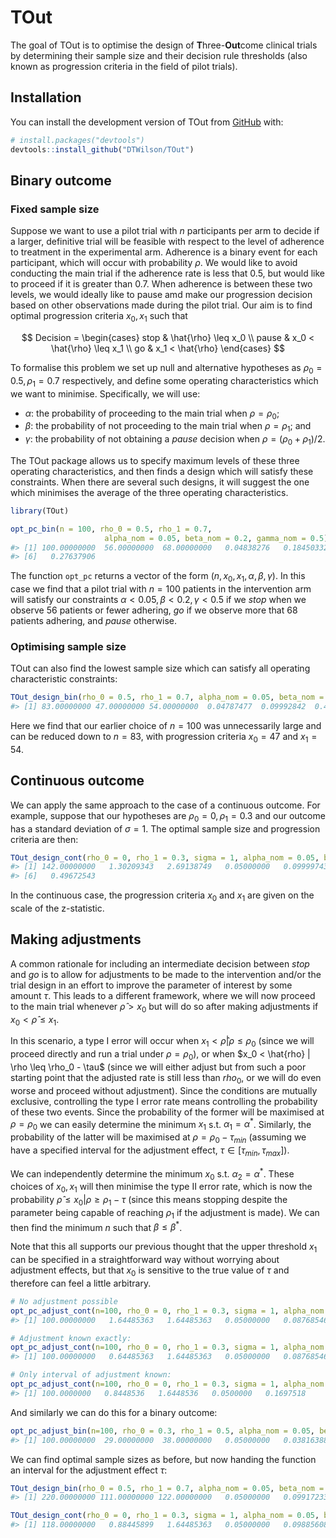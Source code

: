 
<!-- README.md is generated from README.Rmd. Please edit that file -->

# TOut

<!-- badges: start -->
<!-- badges: end -->

The goal of TOut is to optimise the design of **T**hree-**Out**come
clinical trials by determining their sample size and their decision rule
thresholds (also known as progression criteria in the field of pilot
trials).

## Installation

You can install the development version of TOut from
[GitHub](https://github.com/) with:

``` r
# install.packages("devtools")
devtools::install_github("DTWilson/TOut")
```

## Binary outcome

### Fixed sample size

Suppose we want to use a pilot trial with $n$ participants per arm to
decide if a larger, definitive trial will be feasible with respect to
the level of adherence to treatment in the experimental arm. Adherence
is a binary event for each participant, which will occur with
probability $\rho$. We would like to avoid conducting the main trial if
the adherence rate is less that 0.5, but would like to proceed if it is
greater than 0.7. When adherence is between these two levels, we would
ideally like to pause amd make our progression decision based on other
observations made during the pilot trial. Our aim is to find optimal
progression criteria $x_0, x_1$ such that

$$
Decision =
\begin{cases}
 stop    & \hat{\rho} \leq x_0 \\
 pause   & x_0 < \hat{\rho} \leq x_1 \\
 go      & x_1 < \hat{\rho}
 \end{cases}       
$$

To formalise this problem we set up null and alternative hypotheses as
$\rho_0 = 0.5, \rho_1 = 0.7$ respectively, and define some operating
characteristics which we want to minimise. Specifically, we will use:

-   $\alpha$: the probability of proceeding to the main trial when
    $\rho = \rho_0$;
-   $\beta$: the probability of not proceeding to the main trial when
    $\rho = \rho_1$; and
-   $\gamma$: the probability of not obtaining a $pause$ decision when
    $\rho = (\rho_0 + \rho_1)/2$.

The TOut package allows us to specify maximum levels of these three
operating characteristics, and then finds a design which will satisfy
these constraints. When there are several such designs, it will suggest
the one which minimises the average of the three operating
characteristics.

``` r
library(TOut)

opt_pc_bin(n = 100, rho_0 = 0.5, rho_1 = 0.7,
                     alpha_nom = 0.05, beta_nom = 0.2, gamma_nom = 0.5)
#> [1] 100.00000000  56.00000000  68.00000000   0.04838276   0.18450332
#> [6]   0.27637906
```

The function `opt_pc` returns a vector of the form
$(n, x_0, x_1, \alpha, \beta, \gamma)$. In this case we find that a
pilot trial with $n = 100$ patients in the intervention arm will satisfy
our constraints $\alpha < 0.05, \beta < 0.2, \gamma < 0.5$ if we $stop$
when we observe 56 patients or fewer adhering, $go$ if we observe more
that 68 patients adhering, and $pause$ otherwise.

### Optimising sample size

TOut can also find the lowest sample size which can satisfy all
operating characteristic constraints:

``` r
TOut_design_bin(rho_0 = 0.5, rho_1 = 0.7, alpha_nom = 0.05, beta_nom = 0.1, gamma_nom = 0.5)
#> [1] 83.00000000 47.00000000 54.00000000  0.04787477  0.09992842  0.44729885
```

Here we find that our earlier choice of $n = 100$ was unnecessarily
large and can be reduced down to $n = 83$, with progression criteria
$x_0 = 47$ and $x_1 = 54$.

## Continuous outcome

We can apply the same approach to the case of a continuous outcome. For
example, suppose that our hypotheses are $\rho_0 = 0, \rho_1 = 0.3$ and
our outcome has a standard deviation of $\sigma = 1$. The optimal sample
size and progression criteria are then:

``` r
TOut_design_cont(rho_0 = 0, rho_1 = 0.3, sigma = 1, alpha_nom = 0.05, beta_nom = 0.1, gamma_nom = 0.5)
#> [1] 142.00000000   1.30209343   2.69138749   0.05000000   0.09999743
#> [6]   0.49672543
```

In the continuous case, the progression criteria $x_0$ and $x_1$ are
given on the scale of the z-statistic.

## Making adjustments

A common rationale for including an intermediate decision between $stop$
and $go$ is to allow for adjustments to be made to the intervention
and/or the trial design in an effort to improve the parameter of
interest by some amount $\tau$. This leads to a different framework,
where we will now proceed to the main trial whenever $\hat{\rho} > x_0$
but will do so after making adjustments if $x_0 < \hat{\rho} \leq x_1$.

In this scenario, a type I error will occur when
$x_1 < \hat{\rho} | \rho \leq \rho_0$ (since we will proceed directly
and run a trial under $\rho = \rho_0$), or when
$x_0 < \hat{rho} | \rho \leq \rho_0 - \tau$ (since we will either adjust
but from such a poor starting point that the adjusted rate is still less
than $rho_0$, or we will do even worse and proceed without adjustment).
Since the conditions are mutually exclusive, controlling the type I
error rate means controlling the probability of these two events. Since
the probability of the former will be maximised at $\rho = \rho_0$ we
can easily determine the minimum $x_1$ s.t. $\alpha_1 = \alpha^*$.
Similarly, the probability of the latter will be maximised at
$\rho = \rho_0 - \tau_{min}$ (assuming we have a specified interval for
the adjustment effect, $\tau \in [\tau_{min}, \tau_{max}]$).

We can independently determine the minimum $x_0$ s.t.
$\alpha_2 = \alpha^*$. These choices of $x_0, x_1$ will then minimise
the type II error rate, which is now the probability
$\hat{\rho} \leq x_0 | \rho \geq \rho_1 - \tau$ (since this means
stopping despite the parameter being capable of reaching $\rho_1$ if the
adjustment is made). We can then find the minimum $n$ such that
$\beta \leq \beta^*$.

Note that this all supports our previous thought that the upper
threshold $x_1$ can be specified in a straightforward way without
worrying about adjustment effects, but that $x_0$ is sensitive to the
true value of $\tau$ and therefore can feel a little arbitrary.

``` r
# No adjustment possible
opt_pc_adjust_cont(n=100, rho_0 = 0, rho_1 = 0.3, sigma = 1, alpha_nom = 0.05, beta_nom = 0.2,  tau_min=0, tau_max=0)
#> [1] 100.00000000   1.64485363   1.64485363   0.05000000   0.08768546

# Adjustment known exactly:
opt_pc_adjust_cont(n=100, rho_0 = 0, rho_1 = 0.3, sigma = 1, alpha_nom = 0.05, beta_nom = 0.2,  tau_min=0.1, tau_max=0.1)
#> [1] 100.00000000   0.64485363   1.64485363   0.05000000   0.08768546

# Only interval of adjustment known:
opt_pc_adjust_cont(n=100, rho_0 = 0, rho_1 = 0.3, sigma = 1, alpha_nom = 0.05, beta_nom = 0.2,  tau_min=0.08, tau_max=0.12)
#> [1] 100.0000000   0.8448536   1.6448536   0.0500000   0.1697518
```

And similarly we can do this for a binary outcome:

``` r
opt_pc_adjust_bin(n=100, rho_0 = 0.3, rho_1 = 0.5, alpha_nom = 0.05, beta_nom = 0.2,  tau_min=0.08, tau_max=0.12)
#> [1] 100.00000000  29.00000000  38.00000000   0.05000000   0.03816388
```

We can find optimal sample sizes as before, but now handing the function
an interval for the adjustment effect $\tau$:

``` r
TOut_design_bin(rho_0 = 0.5, rho_1 = 0.7, alpha_nom = 0.05, beta_nom = 0.1, tau = c(0.05, 0.15))
#> [1] 220.00000000 111.00000000 122.00000000   0.05000000   0.09917233

TOut_design_cont(rho_0 = 0, rho_1 = 0.3, sigma = 1, alpha_nom = 0.05, beta_nom = 0.1, tau = c(0.07, 0.1))
#> [1] 118.00000000   0.88445899   1.64485363   0.05000000   0.09885608
```
